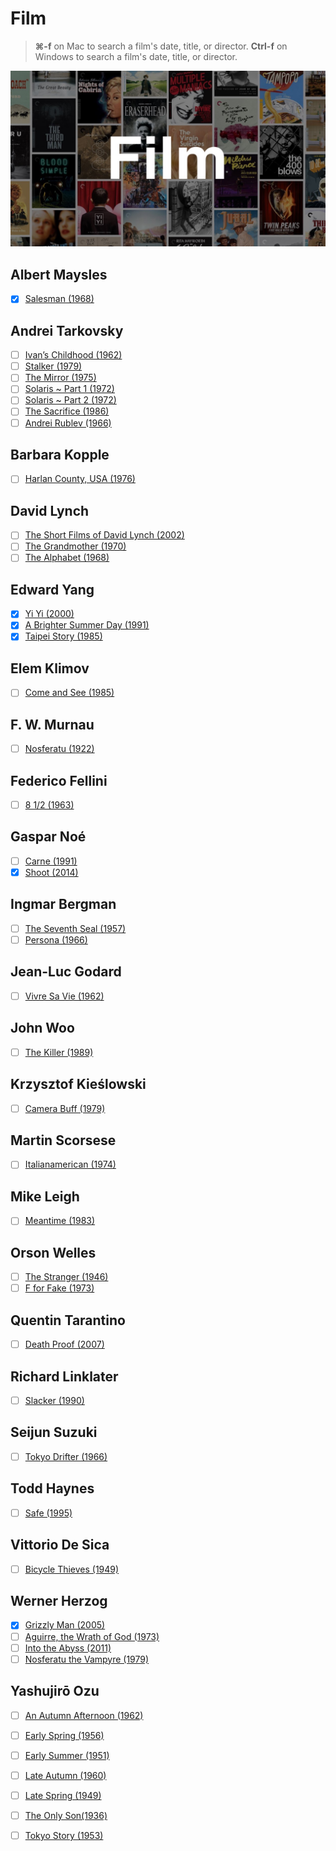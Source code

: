 # Film
> **⌘-f** on Mac to search a film's date, title, or director.
> **Ctrl-f** on Windows to search a film's date, title, or director.

![](film.jpg)

## Albert Maysles
- [x] [Salesman (1968)](https://www.youtube.com/watch?v=K-utsxnUfXM) 

## Andrei Tarkovsky
- [ ] [Ivan’s Childhood (1962)](https://www.youtube.com/watch?v=aRkPoF7iVGc) 
- [ ] [Stalker (1979)](https://www.youtube.com/watch?v=TGRDYpCmMcM) 
- [ ] [The Mirror (1975)](https://www.youtube.com/watch?v=CYZhXm02kN0)
- [ ] [Solaris ~ Part 1 (1972)](https://www.youtube.com/watch?v=6-4KydP92ss) 
- [ ] [Solaris ~ Part 2 (1972)](https://www.youtube.com/watch?v=xXa6XpaxBS0) 
- [ ] [The Sacrifice (1986)](https://www.youtube.com/watch?v=PlV4k2GNGmo) 
- [ ] [Andrei Rublev (1966)](https://www.youtube.com/watch?v=OsEnNDr6YfA)

## Barbara Kopple
- [ ] [Harlan County, USA (1976)](https://www.youtube.com/watch?v=FCOd7fPHmfU)

## David Lynch
- [ ] [The Short Films of David Lynch (2002)](https://www.youtube.com/watch?v=bn-yp836vX4)
- [ ] [The Grandmother (1970)](https://www.youtube.com/watch?v=dzaCKoG8clY)
- [ ] [The Alphabet (1968)](https://www.youtube.com/watch?v=X6kLzKgcLew)

## Edward Yang
- [x] [Yi Yi (2000)](https://www.youtube.com/watch?v=U089cG2BqR8) 
- [x] [A Brighter Summer Day (1991)](https://www.youtube.com/watch?v=7VASB1PUZD8) 
- [x] [Taipei Story (1985)](https://www.youtube.com/watch?v=iR2WuBKzSkY) 

## Elem Klimov
- [ ] [Come and See (1985)](https://www.youtube.com/watch?v=UkkJZweYaLI)

## F. W. Murnau
- [ ] [Nosferatu (1922)](https://www.youtube.com/watch?v=e7p3ct5hcks) 

## Federico Fellini
- [ ] [8 1/2 (1963)](https://www.youtube.com/watch?v=n0vrFGJaKDs)

## Gaspar Noé
- [ ] [Carne (1991)](https://www.youtube.com/watch?v=9tN9LI_GW9c)
- [x] [Shoot (2014)](https://www.youtube.com/watch?v=-vul70kTZqw)

## Ingmar Bergman
- [ ] [The Seventh Seal (1957)](https://www.youtube.com/watch?v=mbgiWPJLSsM)
- [ ] [Persona (1966)](https://www.youtube.com/watch?v=0Xn26mKu-os)

## Jean-Luc Godard
- [ ] [Vivre Sa Vie (1962)](https://www.youtube.com/watch?v=lVwwbn3Xri0) 

## John Woo
- [ ] [The Killer (1989)](https://www.youtube.com/watch?v=YjPy3gy1OYc) 

## Krzysztof Kieślowski
- [ ] [Camera Buff (1979)](https://www.youtube.com/watch?v=jh6W8oYy7cY)

## Martin Scorsese
- [ ] [Italianamerican (1974)](https://www.youtube.com/watch?v=bxYl93p0ksc)

## Mike Leigh
- [ ] [Meantime (1983)](https://www.youtube.com/watch?v=UDj4nKIIPf0)

## Orson Welles
- [ ] [The Stranger (1946)](https://www.youtube.com/watch?v=5zU7MoRuGDw) 
- [ ] [F for Fake (1973)](https://www.youtube.com/watch?v=gIVgUjj6RxU) 

## Quentin Tarantino
- [ ] [Death Proof (2007)](https://www.youtube.com/watch?v=HlPGnzlK5xE) 

## Richard Linklater
- [ ] [Slacker (1990)](https://www.youtube.com/watch?v=ynEAbiCDVJ4) 

## Seijun Suzuki
- [ ] [Tokyo Drifter (1966)](https://www.youtube.com/watch?v=rRHdjWS48Jw)

## Todd Haynes
- [ ] [Safe (1995)](https://m.youtube.com/watch?v=pxEHtoof2CU) 

## Vittorio De Sica
- [ ] [Bicycle Thieves (1949)](https://www.youtube.com/watch?v=4A26tj-fI-c)

## Werner Herzog
- [x] [Grizzly Man (2005)](https://www.youtube.com/watch?v=efNtliiyT3M)
- [ ] [Aguirre, the Wrath of God (1973)](https://www.youtube.com/watch?v=RIOCyVeRmjo) 
- [ ] [Into the Abyss (2011)](https://www.youtube.com/watch?v=kCmlE17iUT0) 
- [ ] [Nosferatu the Vampyre (1979)](https://www.youtube.com/watch?v=FlSY-wtyCGc) 

## Yashujirō Ozu
- [ ] [An Autumn Afternoon (1962)](https://www.youtube.com/watch?v=azHij1r_Q1M) 
- [ ] [Early Spring (1956)](https://www.youtube.com/watch?v=I-hphrNT8Po) 
- [ ] [Early Summer (1951)](https://www.youtube.com/watch?v=aVbHBYuYG6E) 
- [ ] [Late Autumn (1960)](https://www.youtube.com/watch?v=kVOb2YHJsoI)
- [ ] [Late Spring (1949)](https://www.youtube.com/watch?v=g_Czx6qdKJo) 
- [ ] [The Only Son(1936)](https://www.youtube.com/watch?v=3ciGEjeZTcU)
- [ ] [Tokyo Story (1953)](https://www.youtube.com/watch?v=wTMckp_HQr0)


